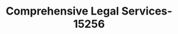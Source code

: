 ---
f_zip-code: 94401
f_state-code: CA
title: Comprehensive Legal Services-15256
f_phone: 650-344-9636
f_city-only: Burlingame
f_address: 1325 Howard Avenue Burlingame
f_location-unique-id: '15256'
slug: comprehensive-legal-services-15256
updated-on: '2024-05-30T13:46:58.046Z'
created-on: '2024-05-30T13:36:59.803Z'
published-on: '2024-05-30T13:54:32.469Z'
f_city-state: cms/city/burlingame-ca.md
f_company: cms/company/comprehensive-legal-services.md
f_state: cms/state/california.md
layout: '[payday-loan].html'
tags: payday-loan
---